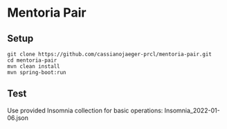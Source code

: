 # Mentoria Pair

## Setup
```
git clone https://github.com/cassianojaeger-prcl/mentoria-pair.git
cd mentoria-pair
mvn clean install
mvn spring-boot:run
```

## Test
Use provided Insomnia collection for basic operations: Insomnia_2022-01-06.json

